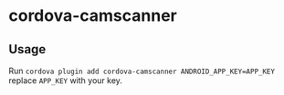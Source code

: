 # cordova-camscanner

## Usage

Run `cordova plugin add cordova-camscanner ANDROID_APP_KEY=APP_KEY` replace `APP_KEY` with your key.
